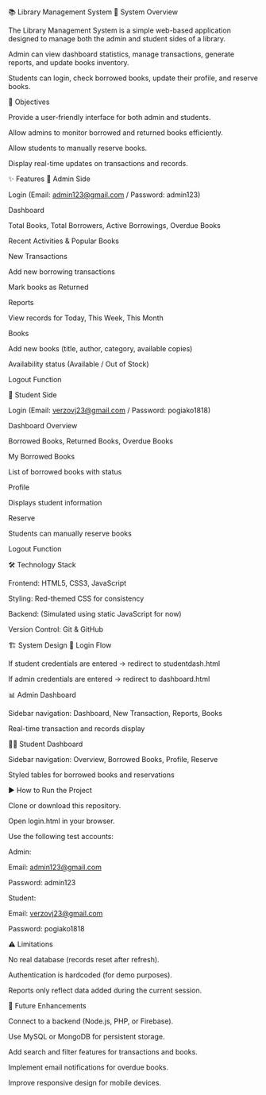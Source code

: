 📚 Library Management System
📖 System Overview

The Library Management System is a simple web-based application designed to manage both the admin and student sides of a library.

Admin can view dashboard statistics, manage transactions, generate reports, and update books inventory.

Students can login, check borrowed books, update their profile, and reserve books.

🎯 Objectives

Provide a user-friendly interface for both admin and students.

Allow admins to monitor borrowed and returned books efficiently.

Allow students to manually reserve books.

Display real-time updates on transactions and records.

✨ Features
🔹 Admin Side

Login (Email: admin123@gmail.com / Password: admin123)

Dashboard

Total Books, Total Borrowers, Active Borrowings, Overdue Books

Recent Activities & Popular Books

New Transactions

Add new borrowing transactions

Mark books as Returned

Reports

View records for Today, This Week, This Month

Books

Add new books (title, author, category, available copies)

Availability status (Available / Out of Stock)

Logout Function

🔹 Student Side

Login (Email: verzovj23@gmail.com / Password: pogiako1818)

Dashboard Overview

Borrowed Books, Returned Books, Overdue Books

My Borrowed Books

List of borrowed books with status

Profile

Displays student information

Reserve

Students can manually reserve books

Logout Function

🛠️ Technology Stack

Frontend: HTML5, CSS3, JavaScript

Styling: Red-themed CSS for consistency

Backend: (Simulated using static JavaScript for now)

Version Control: Git & GitHub

🏗️ System Design
🔑 Login Flow

If student credentials are entered → redirect to studentdash.html

If admin credentials are entered → redirect to dashboard.html

📊 Admin Dashboard

Sidebar navigation: Dashboard, New Transaction, Reports, Books

Real-time transaction and records display

👨‍🎓 Student Dashboard

Sidebar navigation: Overview, Borrowed Books, Profile, Reserve

Styled tables for borrowed books and reservations

▶️ How to Run the Project

Clone or download this repository.

Open login.html in your browser.

Use the following test accounts:

Admin:

Email: admin123@gmail.com

Password: admin123

Student:

Email: verzovj23@gmail.com

Password: pogiako1818

⚠️ Limitations

No real database (records reset after refresh).

Authentication is hardcoded (for demo purposes).

Reports only reflect data added during the current session.

🚀 Future Enhancements

Connect to a backend (Node.js, PHP, or Firebase).

Use MySQL or MongoDB for persistent storage.

Add search and filter features for transactions and books.

Implement email notifications for overdue books.

Improve responsive design for mobile devices.
